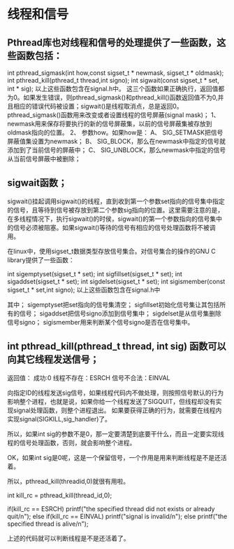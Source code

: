 # 线程和信号

## Pthread库也对线程和信号的处理提供了一些函数，这些函数包括：
int pthread_sigmask(int how,const sigset_t * newmask, sigset_t * oldmask);
int pthread_kill(pthread_t thread,int signo);
int sigwait(const sigset_t * set, int * sig);
以上这些函数包含在signal.h中。
这三个函数如果正确执行，返回值都为0。如果发生错误，则pthread_sigmask()和pthread_kill()函数返回值不为0,并且相应的错误代码被设置；sigwait()是线程取消点，总是返回0。
pthread_sigmask()函数用来改变或者设置线程的信号屏蔽(signal mask)；
1、	newmask用来保存将要执行的新的信号屏蔽集，以前的信号屏蔽集被存放到oldmask指向的位置。
2、	参数how。如果how是：
A、	SIG_SETMASK把信号屏蔽值集设置为newmask；
B、	SIG_BLOCK，那么在newmask中指定的信号就添加到了当前信号的屏蔽中；
C、	SIG_UNBLOCK，那么newmask中指定的信号从当前信号屏蔽中被删除；


## sigwait函数；
sigwait()挂起调用sigwait()的线程，直到收到第一个参数set指向的信号集中指定的信号，且等待到信号被存放到第二个参数sig指向的位置。这里需要注意的是，在多线程情况下，执行sigwait()的时侯，sigwait()的第一个参数指向的信号集中的信号必须被阻塞。如果sigwait()等待的信号有相应的信号处理函数将不被调用。

在linux中，使用sigset_t数据类型存放信号集合。对信号集合的操作的GNU C library提供了一些函数：

int sigemptyset(sigset_t * set);
int sigfillset(sigset_t * set);
int sigaddset(sigset_t * set);
int sigdelset(sigset_t * set);
int sigismember(const sigset_t * set,int signo);
以上这些函数包含在signal.h中

其中；
sigemptyset把set指向的信号集清空；
sigfillset初始化信号集让其包括所有的信号；
sigaddset把信号signo添加到信号集中；
sigdelset是从信号集删除信号signo；
sigismember用来判断某个信号signo是否在信号集中。





## int pthread_kill(pthread_t thread, int sig) 函数可以向其它线程发送信号； 
返回值：
成功:0
线程不存在：ESRCH
信号不合法：EINVAL

向指定ID的线程发送sig信号，如果线程代码内不做处理，则按照信号默认的行为影响整个进程，也就是说，如果你给一个线程发送了SIGQUIT，但线程却没有实现signal处理函数，则整个进程退出。
如果要获得正确的行为，就需要在线程内实现signal(SIGKILL,sig_handler)了。

所以，如果int sig的参数不是0，那一定要清楚到底要干什么，而且一定要实现线程的信号处理函数，否则，就会影响整个进程。


OK，如果int sig是0呢，这是一个保留信号，一个作用是用来判断线程是不是还活着。

所以，pthread_kill(threadid,0)就很有用啦。

int kill_rc = pthread_kill(thread_id,0);

if(kill_rc == ESRCH)
    printf("the specified thread did not exists or already quit/n");
else if(kill_rc == EINVAL)
    printf("signal is invalid/n");
else
    printf("the specified thread is alive/n");

上述的代码就可以判断线程是不是还活着了。


